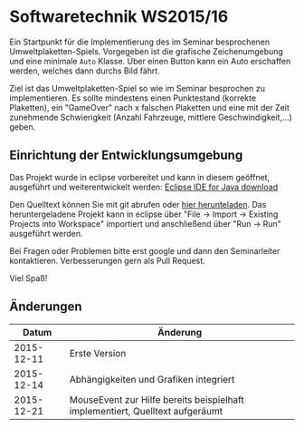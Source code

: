 
# Softwaretechnik WS2015/16

Ein Startpunkt für die Implementierung des im Seminar besprochenen Umweltplaketten-Spiels.
Vorgegeben ist die grafische Zeichenumgebung und eine minimale `Auto` Klasse.
Über einen Button kann ein Auto erschaffen werden, welches dann durchs Bild fährt.

Ziel ist das Umweltplaketten-Spiel so wie im Seminar besprochen zu implementieren.
Es sollte mindestens einen Punktestand (korrekte Plaketten), ein "GameOver" nach x falschen Plaketten und eine
mit der Zeit zunehmende Schwierigkeit (Anzahl Fahrzeuge, mittlere Geschwindigkeit,...) geben.

##  Einrichtung der Entwicklungsumgebung

Das Projekt wurde in eclipse vorbereitet und kann in diesem geöffnet, ausgeführt und weiterentwickelt werden: 
[Eclipse IDE for Java download](http://www.eclipse.org/downloads)

Den Quelltext können Sie mit git abrufen oder [hier herunteladen](https://github.com/tuiSSE/SWTSeminarBeispiel/archive/master.zip). Das heruntergeladene Projekt kann in eclipse über "File -> Import -> Existing Projects into Workspace" importiert und anschließend über "Run -> Run" ausgeführt werden.

Bei Fragen oder Problemen bitte erst google und dann den Seminarleiter kontaktieren. Verbesserungen gern als Pull Request.

Viel Spaß!


##  Änderungen

| Datum  | Änderung |
| ------------- | ------------- |
| 2015-12-11 | Erste Version|
| 2015-12-14 | Abhängigkeiten und Grafiken integriert |
| 2015-12-21 | MouseEvent zur Hilfe bereits beispielhaft implementiert, Quelltext aufgeräumt |
